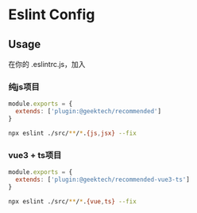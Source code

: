 # Eslint Config

## Usage

在你的 .eslintrc.js，加入

### 纯js项目

```js
module.exports = {
  extends: ['plugin:@geektech/recommended']
}
```

```bash
npx eslint ./src/**/*.{js,jsx} --fix
```

### vue3 + ts项目

```js
module.exports = {
  extends: ['plugin:@geektech/recommended-vue3-ts']
}
```

```bash
npx eslint ./src/**/*.{vue,ts} --fix
```
